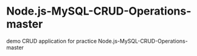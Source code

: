 # Node.js-MySQL-CRUD-Operations-master
demo CRUD application for practice Node.js-MySQL-CRUD-Operations-master
